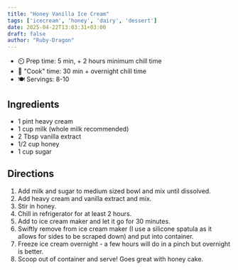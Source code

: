 ```yaml
---
title: "Honey Vanilla Ice Cream"
tags: ['icecream', 'honey', 'dairy', 'dessert']
date: 2025-04-22T13:03:31+03:00
draft: false
author: "Ruby-Dragon"
---
```


- ⏲️ Prep time: 5 min, + 2 hours minimum chill time
- 🍳 "Cook" time: 30 min + overnight chill time
- 🍽️ Servings: 8-10

## Ingredients

- 1 pint heavy cream
- 1 cup milk (whole milk recommended)
- 2 Tbsp vanilla extract
- 1/2 cup honey
- 1 cup sugar

## Directions

1. Add milk and sugar to medium sized bowl and mix until dissolved.
2. Add heavy cream and vanilla extract and mix.
3. Stir in honey.
4. Chill in refrigerator for at least 2 hours.
5. Add to ice cream maker and let it go for 30 minutes.
6. Swiftly remove from ice cream maker (I use a silicone spatula as it allows for sides to be scraped down) and put into container.
7. Freeze ice cream overnight - a few hours will do in a pinch but overnight is better.
8. Scoop out of container and serve! Goes great with honey cake.
